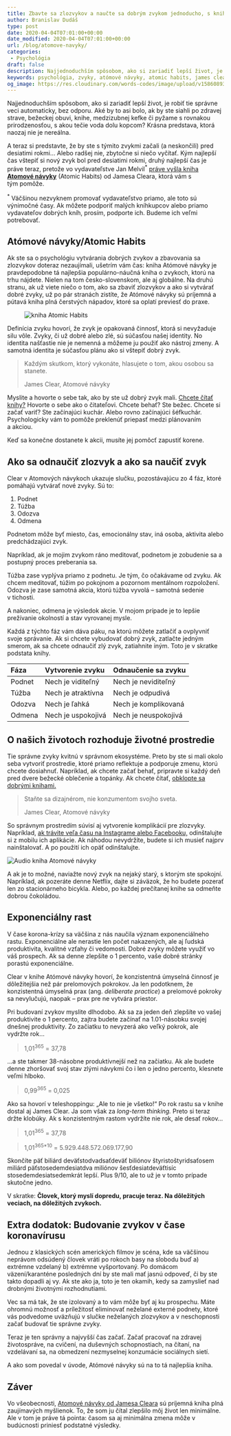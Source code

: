 ```yaml
---
title: Zbavte sa zlozvykov a naučte sa dobrým zvykom jednoducho, s knihou Atómové návyky
author: Branislav Dudáš
type: post
date: 2020-04-04T07:01:00+00:00
date_modified: 2020-04-04T07:01:00+00:00
url: /blog/atomove-navyky/
categories:
 - Psychológia
draft: false
description: Najjednoduchším spôsobom, ako si zariadiť lepší život, je robiť tie správne veci automaticky, bez odporu. S knihou Atomové návyky to zvládnete hravo.
keywords: psychológia, zvyky, atómové návyky, atomic habits, james clear
og_image: https://res.cloudinary.com/words-codes/image/upload/v1586089371/og-images/og-image.atomove-navyky.jpg
---
```

Najjednoduchším spôsobom, ako si zariadiť lepší život, je robiť tie správne veci automaticky, bez odporu. Aké by to asi bolo, ak by ste siahli po zdravej strave, bežeckej obuvi, knihe, medzizubnej kefke či pyžame s rovnakou prirodzenosťou, s akou tečie voda dolu kopcom? Krásna predstava, ktorá naozaj nie je&nbsp;nereálna.

A teraz si predstavte, že by ste s týmito zvykmi začali (a neskončili) pred desiatimi rokmi… Alebo radšej nie, zbytočne si niečo vyčítať. Kým najlepší čas vštepiť si nový zvyk bol pred desiatimi rokmi, druhý najlepší čas je práve teraz, pretože vo vydavateľstve Jan Melvil<sup>*</sup> <a href="https://www.melvil.cz/kniha-atomove-navyky" rel ="nofollow" rel="sponsored" target="_blank">práve vyšla kniha <strong>Atomové návyky</strong></a> (Atomic Habits) od Jamesa Cleara, ktorá vám s tým&nbsp;pomôže.

<aside><sup>*</sup> Väčšinou nezvyknem promovať vydavateľstvo priamo, ale toto sú výnimočné časy. Ak môžete podporiť malých kníhkupcov alebo priamo vydavateľov dobrých kníh, prosím, podporte ich. Budeme ich veľmi potrebovať.</aside>


## Atómové návyky/Atomic Habits

Ak ste sa o psychológiu vytvárania dobrých zvykov a zbavovania sa zlozvykov doteraz nezaujímali, ušetrím vám čas: kniha Atómové návyky je pravdepodobne tá najlepšia populárno-náučná kniha o zvykoch, ktorú na trhu nájdete. Nielen na tom česko-slovenskom, ale aj globálne. Na druhú stranu, ak už viete niečo o tom, ako sa zbaviť zlozvykov a ako si vytvárať dobré zvyky, už po pár stranách zistíte, že Atómové návyky sú príjemná a pútavá kniha plná čerstvých nápadov, ktoré sa oplatí previesť do&nbsp;praxe.

<figure>
<img src="https://res.cloudinary.com/words-codes/image/upload/v1586066046/article-images/atomic-habits/atomic-habits-book.jpg" alt="kniha Atomic Habits">
</figure>

Definícia zvyku hovorí, že zvyk je opakovaná činnosť, ktorá si nevyžaduje silu vôle. Zvyky, či už dobré alebo zlé, sú súčasťou našej identity. No identita našťastie nie je nemenná a môžeme ju použiť ako nástroj zmeny. A samotná identita je súčasťou plánu ako si vštepiť dobrý&nbsp;zvyk.

> Každým skutkom, ktorý vykonáte, hlasujete o tom, akou osobou sa stanete. 
> <footer>James Clear, Atomové návyky</footer>

Myslite a hovorte o sebe tak, ako by ste už dobrý zvyk mali. [Chcete čítať knihy?](https://words.codes/blog/knihy-2019/) Hovorte o sebe ako o čitateľovi. Chcete behať? Ste bežec. Chcete si začať variť? Ste začínajúci kuchár. Alebo rovno začínajúci šéfkuchár. Psychologicky vám to pomôže preklenúť priepasť medzi plánovaním a&nbsp;akciou.

Keď sa konečne dostanete k akcii, musíte jej pomôcť zapustiť&nbsp;korene.


## Ako sa odnaučiť zlozvyk a ako sa naučiť zvyk

Clear v Atomových návykoch ukazuje slučku, pozostávajúcu zo 4 fáz, ktoré pomáhajú vytvárať nové zvyky. Sú&nbsp;to:

1. Podnet
2. Túžba
3. Odozva
4. Odmena

Podnetom môže byť miesto, čas, emocionálny stav, iná osoba, aktivita alebo predchádzajúci&nbsp;zvyk. 

Napríklad, ak je mojim zvykom ráno meditovať, podnetom je zobudenie sa a postupný proces preberania&nbsp;sa.

Túžba zase vyplýva priamo z podnetu. Je tým, čo očakávame od zvyku. Ak chcem meditovať, túžim po pokojnom a pozornom mentálnom rozpoložení. Odozva je zase samotná akcia, ktorú túžba vyvolá – samotná sedenie v&nbsp;tichosti.

A nakoniec, odmena je výsledok akcie. V mojom prípade je to lepšie prežívanie okolností a stav vyrovanej mysle.

Každá z týchto fáz vám dáva páku, na ktorú môžete zatlačiť a ovplyvniť svoje správanie. Ak si chcete vybudovať dobrý zvyk, zatlačte jedným smerom, ak sa chcete odnaučiť zlý zvyk, zatiahnite iným. Toto je v skratke podstata&nbsp;knihy.

| Fáza | Vytvorenie zvyku | Odnaučenie sa zvyku |
|:--|:--|:--|
| Podnet | Nech je viditeľný | Nech je neviditeľný |
| Túžba | Nech je atraktívna | Nech je odpudivá |
| Odozva | Nech je ľahká | Nech je komplikovaná |
| Odmena | Nech je uspokojivá | Nech je neuspokojivá |

## O našich životoch rozhoduje životné prostredie

Tie správne zvyky kvitnú v správnom ekosystéme. Preto by ste si mali okolo seba vytvoriť prostredie, ktoré priamo reflektuje a podporuje zmenu, ktorú chcete dosiahnuť. Napríklad, ak chcete začať behať, pripravte si každý deň pred dvere bežecké oblečenie a topánky. Ak chcete čítať, [obklopte sa dobrými knihami.](https://words.codes/blog/knihy-2019/)

> Staňte sa dizajnérom, nie konzumentom svojho sveta. 
> <footer>James Clear, Atomové návyky</footer>

So správnym prostredím súvisí aj vytvorenie komplikácií pre zlozvyky. Napríklad, [ak trávite veľa času na Instagrame alebo Facebooku,](https://words.codes/blog/deletefacebook/) odinštalujte si z mobilu ich aplikácie. Ak náhodou nevydržíte, budete si ich musieť najprv nainštalovať. A po použití ich opäť&nbsp;odinštalujte.

![Audio kniha Atomové návyky](https://res.cloudinary.com/words-codes/image/upload/v1586085416/article-images/atomic-habits/audio-kniha-atomove-navyky.jpg)

A ak je to možné, naviažte nový zvyk na nejaký starý, s ktorým ste spokojní. Napríklad, ak pozeráte denne Netflix, dajte si záväzok, že ho budete pozerať len zo stacionárneho bicykla. Alebo, po každej prečítanej knihe sa odmeňte dobrou&nbsp;čokoládou.


## Exponenciálny rast

V čase korona-krízy sa väčšina z nás naučila význam exponenciálneho rastu. Exponenciálne ale nerastie len počet nakazených, ale aj ľudská produktivita, kvalitné vzťahy či vedomosti. Dobré zvyky môžete využiť vo váš prospech. Ak sa denne zlepšíte o 1 percento, vaše dobré stránky porastú&nbsp;exponenciálne.

Clear v knihe Atómové návyky hovorí, že konzistentná úmyselná činnosť je dôležitejšia než pár prelomových pokrokov. Ja len podotknem, že konzistentná úmyselná prax (ang. *deliberate practice*) a prelomové pokroky sa nevylučujú, naopak – prax pre ne vytvára&nbsp;priestor.

Pri budovaní zvykov myslite dlhodobo. Ak sa za jeden deň zlepšíte vo vašej produktivite o 1 percento, zajtra budete začínať na 1.01-násobku svojej dnešnej produktivity. Zo začiatku to nevyzerá ako veľký pokrok, ale vydržte&nbsp;rok…

>1,01<sup>365</sup> = 37,78

…a ste takmer 38-násobne produktívnejší než na začiatku. Ak ale budete denne zhoršovať svoj stav zlými návykmi čo i len o jedno percento, klesnete veľmi&nbsp;hlboko.

>0,99<sup>365</sup> = 0,025

Ako sa hovorí v teleshoppingu: „Ale to nie je všetko!“ Po rok rastu sa v knihe dostal aj James Clear. Ja som však za *long-term thinking.* Preto si teraz držte klobúky. Ak s konzistentným rastom vydržíte nie rok, ale desať&nbsp;rokov…

>1,01<sup>365</sup> = 37,78

>1,01<sup>365*10</sup> = 5.929.448.572.069.177,90

Skončíte päť biliárd deväťstodvadsaťdeväť biliónov štyristoštyridsaťosem miliárd päťstosedemdesiatdva miliónov šesťdesiatdeväťtisíc stosedemdesiatsedemkrát lepší. Plus 9/10, ale to už je v tomto prípade skutočne&nbsp;jedno.

V skratke: **Človek, ktorý myslí dopredu, pracuje teraz. Na dôležitých veciach, na dôležitých zvykoch.**


## Extra dodatok: Budovanie zvykov v čase koronavírusu

Jednou z klasických scén amerických filmov je scéna, kde sa väčšinou neprávom odsúdený človek vráti po rokoch basy na slobodu buď a) extrémne vzdelaný b) extrémne vyšportovaný. Po domácom väzení/karanténe posledných dní by ste mali mať jasnú odpoveď, či by ste takto dopadli aj vy. Ak ste ako ja, toto je ten okamih, kedy sa zamyslieť nad drobnými životnými&nbsp;rozhodnutiami.

Vec sa má tak, že ste izolovaný a to vám môže byť aj ku prospechu. Máte ohromnú možnosť a príležitosť eliminovať neželané externé podnety, ktoré vás podvedome uväzňujú v slučke neželaných zlozvykov a v neschopnosti začať budovať tie správne&nbsp;zvyky.

Teraz je ten správny a najvyšší čas začať. Začať pracovať na zdravej životospráve, na cvičení, na duševných schopnostiach, na čítaní, na vzdelávaní sa, na obmedzení nezmyselnej konzumácie sociálnych&nbsp;sietí.

A ako som povedal v úvode, Atómové návyky sú na to tá najlepšia&nbsp;kniha.

## Záver

Vo všeobecnosti, <a href="https://www.melvil.cz/kniha-atomove-navyky" rel ="nofollow" rel="sponsored" target="_blank">Atomové návyky od Jamesa Cleara</a> sú príjemná kniha plná zaujímavých myšlienok. To, že som ju  čítal zlepšilo môj život len minimálne. Ale v tom je práve tá pointa: časom sa aj minimálna zmena môže v budúcnosti priniesť podstatné&nbsp;výsledky.